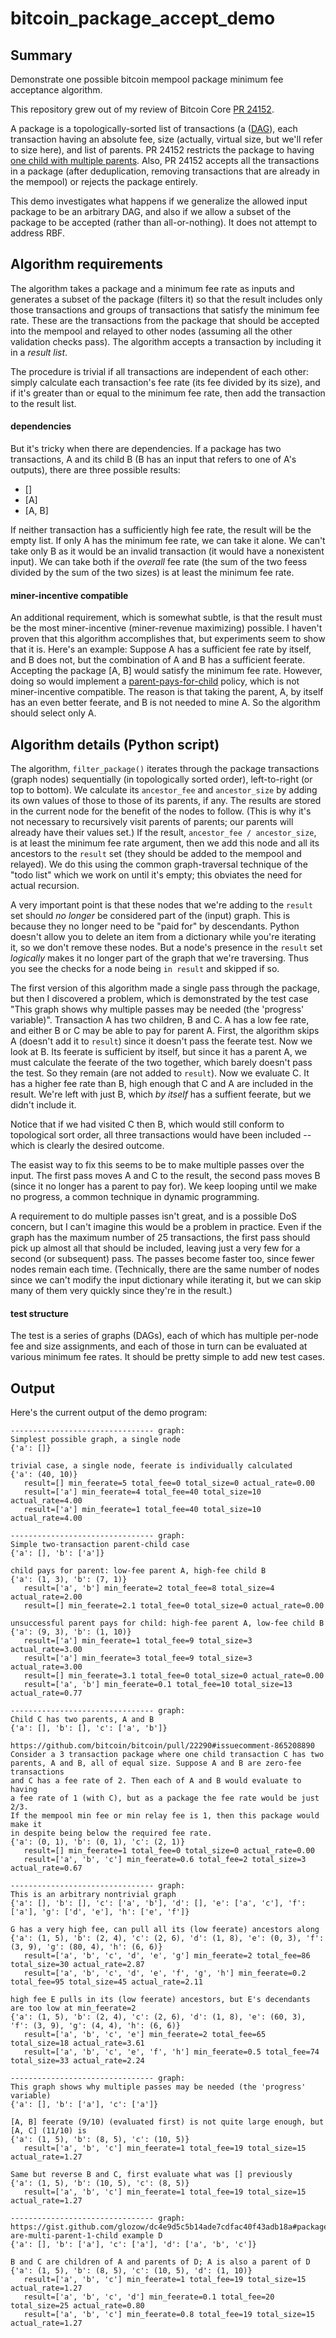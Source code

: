 # bitcoin_package_accept_demo

## Summary

Demonstrate one possible bitcoin mempool package minimum fee
acceptance algorithm.

This repository grew out of my review of Bitcoin Core
[PR 24152](https://github.com/bitcoin/bitcoin/pull/24152).

A package is a topologically-sorted list of transactions (a
([DAG](https://en.wikipedia.org/wiki/Directed_acyclic_graph)),
each transaction having an absolute fee, size (actually, virtual size,
but we'll refer to size here), and list of parents.
PR 24152 restricts the package to having
[one child with multiple
parents](https://gist.github.com/glozow/dc4e9d5c5b14ade7cdfac40f43adb18a#packages-are-multi-parent-1-child).
Also, PR 24152 accepts all the transactions in a package
(after deduplication, removing transactions that are already
in the mempool) or rejects the package entirely.

This demo investigates what happens if we generalize
the allowed input package to be an arbitrary DAG, and also
if we allow a subset of the package to be accepted (rather than
all-or-nothing). It does not attempt to address RBF.

## Algorithm requirements

The algorithm takes a package and a minimum fee rate as inputs
and generates a subset of the package (filters it) so that the result
includes only those transactions and groups of transactions that
satisfy the minimum fee rate. These are the transactions
from the package that should be accepted into the mempool and relayed
to other nodes (assuming all the other validation checks pass). The
algorithm accepts a transaction by including it in a _result list_.

The procedure is trivial if all transactions are independent of each
other: simply calculate each transaction's fee rate (its fee divided
by its size), and if it's greater than or equal to the minimum fee
rate, then add the transaction to the result list.

#### dependencies

But it's tricky when there are dependencies. If a package has
two transactions, A and its child B (B has an input that refers to
one of A's outputs), there are three possible results:

- []
- [A]
- [A, B]

If neither transaction has a sufficiently high fee rate, the
result will be the empty list. 
If only A has the minimum fee rate, we can take it alone.
We can't take only B as it would be
an invalid transaction (it would have a nonexistent input).
We can take both if the _overall_ fee rate (the sum of the two feess
divided by the sum of the two sizes) is at least the minimum fee rate.

#### miner-incentive compatible

An additional requirement, which is somewhat subtle, is that the result
must be the most miner-incentive (miner-revenue maximizing) possible.
I haven't proven that this algorithm accomplishes that, but experiments
seem to show that it is. Here's an example:
Suppose A has a sufficient
fee rate by itself, and B does not, but the combination of A and B
has a sufficient feerate. Accepting the package [A, B]
would satisfy the minimum fee rate. However, doing so would implement a
[parent-pays-for-child](https://gist.github.com/glozow/dc4e9d5c5b14ade7cdfac40f43adb18a#always-try-individual-submission-first)
policy, which is not miner-incentive compatible.
The reason is that taking the
parent, A, by itself has an even better feerate,
and B is not needed to mine A. So the algorithm should select only A.

## Algorithm details (Python script)

The algorithm, `filter_package()` iterates through the package
transactions (graph nodes) sequentially
(in topologically sorted order), left-to-right (or top to bottom).
We calculate its `ancestor_fee` and
`ancestor_size` by adding its own values of those to those of
its parents, if any.
The results are stored in the current node for the benefit of
the nodes to follow. (This is why it's not necessary to
recursively visit parents of parents; our parents will already
have their values set.)
If the result, `ancestor_fee / ancestor_size`, is at least the
minimum fee rate argument, then we add this node and all its
ancestors to the `result` set (they should be added to the mempool
and relayed). We do this using the common graph-traversal
technique of the "todo list" which we work on until it's empty;
this obviates the need for actual recursion.

A very important point is that these nodes that we're
adding to the `result` set should _no longer_ be
considered part of the (input) graph. This is because they
no longer need to be "paid for" by descendants.
Python doesn't allow you
to delete an item from a dictionary while you're iterating it,
so we don't remove these nodes. But a node's presence in the
`result` set _logically_ makes it no longer part of the graph
that we're traversing. Thus you see the checks for a node
being `in result` and skipped if so.

The first version of this algorithm made a single pass through
the package, but then I discovered a problem, which is demonstrated
by the test case "This graph shows why multiple passes may be
needed (the 'progress' variable)". Transaction A has two
children, B and C. A has a low fee rate, and either B or
C may be able to pay for parent A. First, the algorithm
skips A (doesn't add it to `result`) since it doesn't pass the
feerate test. Now we look
at B. Its feerate is sufficient by itself, but since it has a parent A,
we must calculate the feerate of the
two together, which barely doesn't pass the test. So they
remain (are not added to `result`). Now we evaluate C. It
has a higher fee rate than B, high enough that C and A
are included in the result. We're left with just B, which
_by itself_ has a suffient feerate, but we didn't include it.

Notice that if we had visited C then B, which would still
conform to topological sort order, all three transactions
would have been included -- which is clearly the desired
outcome.

The easist way to fix this seems to be to make multiple
passes over the input. The first pass moves A and C to
the result, the second pass moves B (since it no longer
has a parent to pay for). We keep looping
until we make no progress, a common technique in
dynamic programming.

A requirement to
do multiple passes isn't great, and is a possible DoS
concern, but I can't imagine this would be a problem in
practice. Even if the graph has the maximum number of 25
transactions, the first pass should pick up almost
all that should be included, leaving just a very few for
a second (or subsequent) pass. The passes become faster
too, since fewer nodes remain each time. (Technically,
there are the same number of nodes since we can't modify
the input dictionary while iterating it, but we can skip
many of them very quickly since they're in the result.)

#### test structure

The test is a series of graphs (DAGs), each of which has
multiple per-node fee and size assignments, and each of
those in turn can be evaluated at various minimum fee rates.
It should be pretty simple to add new test cases.

## Output

Here's the current output of the demo program:
```
-------------------------------- graph:
Simplest possible graph, a single node
{'a': []}

trivial case, a single node, feerate is individually calculated
{'a': (40, 10)}
   result=[] min_feerate=5 total_fee=0 total_size=0 actual_rate=0.00
   result=['a'] min_feerate=4 total_fee=40 total_size=10 actual_rate=4.00
   result=['a'] min_feerate=1 total_fee=40 total_size=10 actual_rate=4.00

-------------------------------- graph:
Simple two-transaction parent-child case
{'a': [], 'b': ['a']}

child pays for parent: low-fee parent A, high-fee child B
{'a': (1, 3), 'b': (7, 1)}
   result=['a', 'b'] min_feerate=2 total_fee=8 total_size=4 actual_rate=2.00
   result=[] min_feerate=2.1 total_fee=0 total_size=0 actual_rate=0.00

unsuccessful parent pays for child: high-fee parent A, low-fee child B
{'a': (9, 3), 'b': (1, 10)}
   result=['a'] min_feerate=1 total_fee=9 total_size=3 actual_rate=3.00
   result=['a'] min_feerate=3 total_fee=9 total_size=3 actual_rate=3.00
   result=[] min_feerate=3.1 total_fee=0 total_size=0 actual_rate=0.00
   result=['a', 'b'] min_feerate=0.1 total_fee=10 total_size=13 actual_rate=0.77

-------------------------------- graph:
Child C has two parents, A and B
{'a': [], 'b': [], 'c': ['a', 'b']}

https://github.com/bitcoin/bitcoin/pull/22290#issuecomment-865208890
Consider a 3 transaction package where one child transaction C has two
parents, A and B, all of equal size. Suppose A and B are zero-fee transactions
and C has a fee rate of 2. Then each of A and B would evaluate to having
a fee rate of 1 (with C), but as a package the fee rate would be just 2/3.
If the mempool min fee or min relay fee is 1, then this package would make it
in despite being below the required fee rate.
{'a': (0, 1), 'b': (0, 1), 'c': (2, 1)}
   result=[] min_feerate=1 total_fee=0 total_size=0 actual_rate=0.00
   result=['a', 'b', 'c'] min_feerate=0.6 total_fee=2 total_size=3 actual_rate=0.67

-------------------------------- graph:
This is an arbitrary nontrivial graph
{'a': [], 'b': [], 'c': ['a', 'b'], 'd': [], 'e': ['a', 'c'], 'f': ['a'], 'g': ['d', 'e'], 'h': ['e', 'f']}

G has a very high fee, can pull all its (low feerate) ancestors along
{'a': (1, 5), 'b': (2, 4), 'c': (2, 6), 'd': (1, 8), 'e': (0, 3), 'f': (3, 9), 'g': (80, 4), 'h': (6, 6)}
   result=['a', 'b', 'c', 'd', 'e', 'g'] min_feerate=2 total_fee=86 total_size=30 actual_rate=2.87
   result=['a', 'b', 'c', 'd', 'e', 'f', 'g', 'h'] min_feerate=0.2 total_fee=95 total_size=45 actual_rate=2.11

high fee E pulls in its (low feerate) ancestors, but E's decendants are too low at min_feerate=2
{'a': (1, 5), 'b': (2, 4), 'c': (2, 6), 'd': (1, 8), 'e': (60, 3), 'f': (3, 9), 'g': (4, 4), 'h': (6, 6)}
   result=['a', 'b', 'c', 'e'] min_feerate=2 total_fee=65 total_size=18 actual_rate=3.61
   result=['a', 'b', 'c', 'e', 'f', 'h'] min_feerate=0.5 total_fee=74 total_size=33 actual_rate=2.24

-------------------------------- graph:
This graph shows why multiple passes may be needed (the 'progress' variable)
{'a': [], 'b': ['a'], 'c': ['a']}

[A, B] feerate (9/10) (evaluated first) is not quite large enough, but [A, C] (11/10) is
{'a': (1, 5), 'b': (8, 5), 'c': (10, 5)}
   result=['a', 'b', 'c'] min_feerate=1 total_fee=19 total_size=15 actual_rate=1.27

Same but reverse B and C, first evaluate what was [] previously
{'a': (1, 5), 'b': (10, 5), 'c': (8, 5)}
   result=['a', 'b', 'c'] min_feerate=1 total_fee=19 total_size=15 actual_rate=1.27

-------------------------------- graph:
https://gist.github.com/glozow/dc4e9d5c5b14ade7cdfac40f43adb18a#packages-are-multi-parent-1-child example D
{'a': [], 'b': ['a'], 'c': ['a'], 'd': ['a', 'b', 'c']}

B and C are children of A and parents of D; A is also a parent of D
{'a': (1, 5), 'b': (8, 5), 'c': (10, 5), 'd': (1, 10)}
   result=['a', 'b', 'c'] min_feerate=1 total_fee=19 total_size=15 actual_rate=1.27
   result=['a', 'b', 'c', 'd'] min_feerate=0.1 total_fee=20 total_size=25 actual_rate=0.80
   result=['a', 'b', 'c'] min_feerate=0.8 total_fee=19 total_size=15 actual_rate=1.27
```